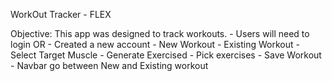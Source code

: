 WorkOut Tracker - FLEX

Objective: This app was designed to track workouts.
    - Users will need to login OR
    - Created a new account
    - New Workout
    - Existing Workout
    - Select Target Muscle
    - Generate Exercised
    - Pick exercises
    - Save Workout
    - Navbar go between New and Existing workout

    